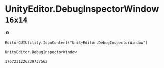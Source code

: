 # UnityEditor.DebugInspectorWindow `16x14`
<img src="/img/UnityEditor.DebugInspectorWindow.png" width=16 height=14>

``` CSharp
EditorGUIUtility.IconContent("UnityEditor.DebugInspectorWindow")
```
```
UnityEditor.DebugInspectorWindow
```
```
1767231226239737562
```

